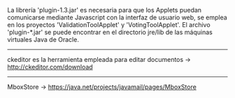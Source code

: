 La librería 'plugin-1.3.jar' es necesaria para que los Applets puedan comunicarse mediante Javascript con la interfaz de usuario web, se emplea en los proyectos 'ValidationToolApplet' y 'VotingToolApplet'. 
El archivo 'plugin-*.jar' se puede encontrar en el directorio jre/lib de las máquinas virtuales Java de Oracle.

-------------------------------------------------------------------------------------------------

ckeditor es la herramienta empleada para editar documentos -> http://ckeditor.com/download

-------------------------------------------------------------------------------------------------
MboxStore -> https://java.net/projects/javamail/pages/MboxStore


